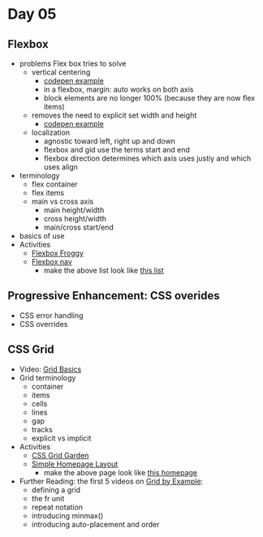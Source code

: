 # Day 05
## Flexbox
- problems Flex box tries to solve
  - vertical centering
    - [codepen example](https://codepen.io/acidtone/pen/oNvMrEE)
    - in a flexbox, margin: auto works on both axis
    - block elements are no longer 100% (because they are now flex items)
  - removes the need to explicit set width and height
    - [codepen example](https://codepen.io/acidtone/pen/wvwxOMR)
  - localization
    - agnostic toward left, right up and down
    - flexbox and gid use the terms start and end
    - flexbox direction determines which axis uses justiy and which uses align
- terminology
  - flex container
  - flex items
  - main vs cross axis
    - main height/width
    - cross height/width
    - main/cross start/end
- basics of use
- Activities
  - [Flexbox Froggy](https://flexboxfroggy.com/)
  - [Flexbox nav](https://codepen.io/acidtone/pen/RwbYwVJ)
    - make the above list look like [this list](https://codepen.io/acidtone/pen/oKjMaz)

## Progressive Enhancement: CSS overides
- CSS error handling
- CSS overrides

## CSS Grid
- Video: [Grid Basics](https://youtu.be/FEnRpy9Xfes)
- Grid terminology
  - container
  - items
  - cells
  - lines
  - gap
  - tracks
  - explicit vs implicit
- Activities
  - [CSS Grid Garden](https://cssgridgarden.com/)
  - [Simple Homepage Layout](https://codepen.io/acidtone/pen/MWgqaYg)
    - make the above page look like [this homepage](https://codepen.io/acidtone/pen/QejVBW)
- Further Reading: the first 5 videos on [Grid by Example](https://gridbyexample.com/video/):
  - defining a grid
  - the fr unit
  - repeat notation
  - introducing minmax()
  - introducing auto-placement and order
